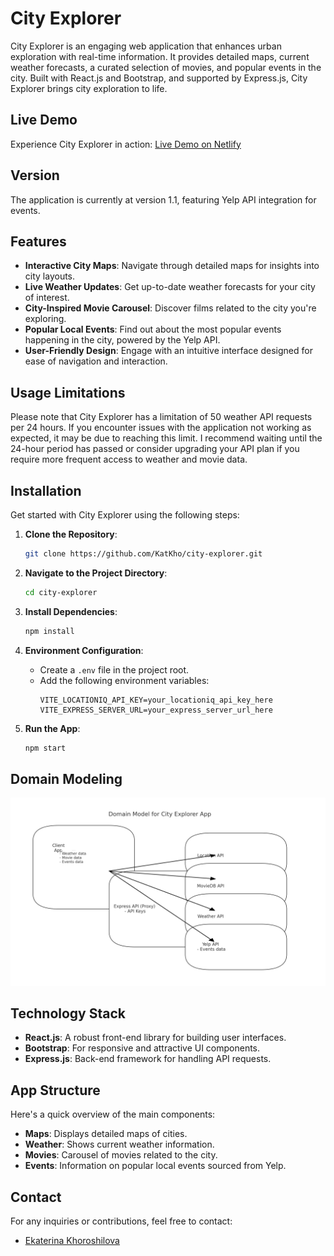 
# City Explorer

City Explorer is an engaging web application that enhances urban exploration with real-time information. It provides detailed maps, current weather forecasts, a curated selection of movies, and popular events in the city. Built with React.js and Bootstrap, and supported by Express.js, City Explorer brings city exploration to life.

## Live Demo

Experience City Explorer in action: [Live Demo on Netlify](https://city-explorer-kat.netlify.app/)

## Version

The application is currently at version 1.1, featuring Yelp API integration for events.

## Features

- **Interactive City Maps**: Navigate through detailed maps for insights into city layouts.
- **Live Weather Updates**: Get up-to-date weather forecasts for your city of interest.
- **City-Inspired Movie Carousel**: Discover films related to the city you're exploring.
- **Popular Local Events**: Find out about the most popular events happening in the city, powered by the Yelp API.
- **User-Friendly Design**: Engage with an intuitive interface designed for ease of navigation and interaction.

## Usage Limitations

Please note that City Explorer has a limitation of 50 weather API requests per 24 hours. If you encounter issues with the application not working as expected, it may be due to reaching this limit. I recommend waiting until the 24-hour period has passed or consider upgrading your API plan if you require more frequent access to weather and movie data.

## Installation

Get started with City Explorer using the following steps:

1. **Clone the Repository**:
   ```bash
   git clone https://github.com/KatKho/city-explorer.git
   ```

2. **Navigate to the Project Directory**:
   ```bash
   cd city-explorer
   ```

3. **Install Dependencies**:
   ```bash
   npm install
   ```

4. **Environment Configuration**:
   - Create a `.env` file in the project root.
   - Add the following environment variables:
     ```
     VITE_LOCATIONIQ_API_KEY=your_locationiq_api_key_here
     VITE_EXPRESS_SERVER_URL=your_express_server_url_here
     ```

5. **Run the App**:
   ```bash
   npm start
   ```

## Domain Modeling

![Domain Modeling](./src/assets/Domain-model.png)

## Technology Stack

- **React.js**: A robust front-end library for building user interfaces.
- **Bootstrap**: For responsive and attractive UI components.
- **Express.js**: Back-end framework for handling API requests.

## App Structure

Here's a quick overview of the main components:

- **Maps**: Displays detailed maps of cities.
- **Weather**: Shows current weather information.
- **Movies**: Carousel of movies related to the city.
- **Events**: Information on popular local events sourced from Yelp.

## Contact

For any inquiries or contributions, feel free to contact:

- [Ekaterina Khoroshilova](https://www.linkedin.com/in/ekaterina-khoroshilova)
